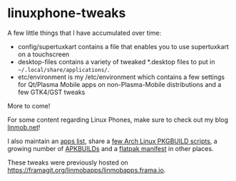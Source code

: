 # linuxphone-tweaks

A few little things that I have accumulated over time:

* config/supertuxkart contains a file that enables you to use supertuxkart on a touchscreen
* desktop-files contains a variety of tweaked \*.desktop files to put in `~/.local/share/applications/`.
* etc/environment is my /etc/environment which contains a few settings for Qt/Plasma Mobile apps on non-Plasma-Mobile distributions and a few GTK4/GST tweaks

More to come!

For some content regarding Linux Phones, make sure to check out my blog [linmob.net](https://linmob.net/)!

I also maintain an [apps list](https://linuxphoneapps.org), share a [few Arch Linux PKGBUILD scripts](https://framagit.org/linmobapps/pkgbuilds), a growing number of [APKBUILDs](https://framagit.org/linmobapps/apkbuilds) and a [flatpak manifest](https://framagit.org/1peter10/flatpaks) in other places.

These tweaks were previously hosted on https://framagit.org/linmobapps/linmobapps.frama.io.



